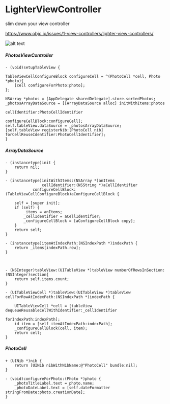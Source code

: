 # LighterViewController
slim down your view controller

<https://www.objc.io/issues/1-view-controllers/lighter-view-controllers/>

![alt text](http://cl.ly/dWWG/IMG_1224.PNG)

##### PhotosViewController
	- (void)setupTableView {
    
    TableViewCellConfigureBlock configureCell = ^(PhotoCell *cell, Photo *photo){
        [cell configureForPhoto:photo];
    };
    
    NSArray *photos = [AppDelegate sharedDelegate].store.sortedPhotos;
    _photosArrayDataSource = [[ArrayDataSource alloc] initWithItems:photos
                                                     cellIdentifier:PhotoCellIdentifier
                                                 configureCellBlock:configureCell];
    self.tableView.dataSource = _photosArrayDataSource;
    [self.tableView registerNib:[PhotoCell nib] forCellReuseIdentifier:PhotoCellIdentifier];
	}

##### ArrayDataSource
	- (instancetype)init {
    	return nil;
	}

	- (instancetype)initWithItems:(NSArray *)anItems
    		   	    cellIdentifier:(NSString *)aCellIdentifier
 	 			configureCellBlock:(TableViewCellConfigureBlock)aConfigureCellBlock {
    
    	self = [super init];
    	if (self) {
    	    _items = anItems;
        	_cellIdentifier = aCellIdentifier;
        	_configureCellBlock = [aConfigureCellBlock copy];
    	}
    	return self;
	}

	- (instancetype)itemAtIndexPath:(NSIndexPath *)indexPath {
    	return _items[indexPath.row];
	}



	- (NSInteger)tableView:(UITableView *)tableView numberOfRowsInSection:(NSInteger)section{
    	return self.items.count;
	}

	- (UITableViewCell *)tableView:(UITableView *)tableView cellForRowAtIndexPath:(NSIndexPath *)indexPath {
    
    	UITableViewCell *cell = [tableView dequeueReusableCellWithIdentifier:_cellIdentifier
                                                            forIndexPath:indexPath];
    	id item = [self itemAtIndexPath:indexPath];
    	_configureCellBlock(cell, item);
    	return cell;
	}
##### PhotoCell
	+ (UINib *)nib {
    	return [UINib nibWithNibName:@"PhotoCell" bundle:nil];
	}

	- (void)configureForPhoto:(Photo *)photo {
    	_photoTitleLabel.text = photo.name;
    	_photoDateLabel.text = [self.dateFormatter stringFromDate:photo.creationDate];
	}
	
	
	

